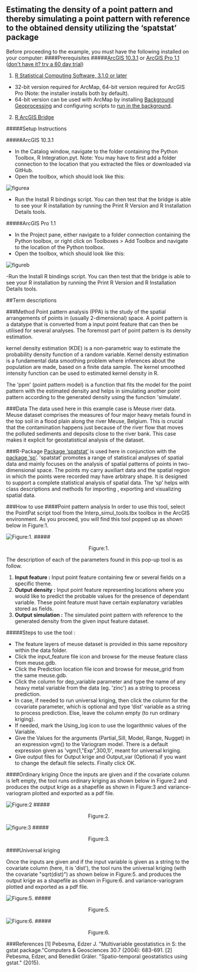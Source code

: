 
## **Estimating the density of a point pattern and thereby simulating a point pattern with reference to the obtained density utilizing the ‘spatstat’ package**

Before proceeding to the example, you must have the following installed on your computer:
####Prerequisites
#####[ArcGIS 10.3.1](http://desktop.arcgis.com/en/arcmap/) or [ArcGIS Pro 1.1](http://pro.arcgis.com/en/pro-app/) ([don't have it? try a 60 day trial](http://www.esri.com/software/arcgis/arcgis-for-desktop/free-trial))
1. [R Statistical Computing Software, 3.1.0 or later](http://cran.cnr.berkeley.edu/bin/windows/base/)
 - 32-bit version required for ArcMap, 64-bit version required for ArcGIS Pro (Note: the installer installs both by default).
 - 64-bit version can be used with ArcMap by installing [Background Geoprocessing](http://desktop.arcgis.com/en/arcmap/10.3/analyze/executing-tools/64bit-background.htm) and configuring scripts to [run in the background](http://desktop.arcgis.com/en/arcmap/10.3/analyze/executing-tools/foreground-and-background-processing.htm).
2. [R ArcGIS Bridge](https://github.com/R-ArcGIS/r-bridge-install)

#####Setup Instructions

#####ArcGIS 10.3.1
 - In the Catalog window, navigate to the folder containing the Python Toolbox, R Integration.pyt. Note: You may have to first add a folder connection to the location that you extracted the files or downloaded via GitHub.
 - Open the toolbox, which should look like this:

![figurea](https://github.com/san02/Images_GIS/blob/master/new1.png)
  

 - Run the Install R bindings script. You can then test that the bridge is able to see your R installation by running the Print R Version and R Installation Details tools.

#####ArcGIS Pro 1.1
 - In the Project pane, either navigate to a folder connection containing the Python toolbox, or right click on Toolboxes > Add Toolbox and navigate to the location of the Python toolbox.
 - Open the toolbox, which should look like this:

 ![figureb](https://github.com/san02/Images_GIS/blob/master/new.png)

 -Run the Install R bindings script. You can then test that the bridge is able to see your R installation by running the Print R Version and R Installation Details tools.
 
##Term descriptions

###Method
Point pattern analysis (PPA) is the study of the spatial arrangements of points in (usually 2-dimensional) space. A point pattern is a datatype that is converted from a input point feature that can then be utilised for several analyses.  The foremost part of point pattern is its density estimation. 

kernel density estimation (KDE) is a non-parametric way to estimate the probability density function of a random variable. Kernel density estimation is a fundamental data smoothing problem where inferences about the population are made, based on a finite data sample. The kernel smoothed intensity function can be used to estimated kernel density in R.

The  'ppm' (point pattern model) is a function that fits the model for the point pattern with the estimated density and helps in simulating another point pattern according to the generated density using the function 'simulate'.  

###Data
The data used here in this example case is Meuse river data.
Meuse dataset comprises the measures of four major heavy metals found in the top soil in a flood plain along the river Meuse, Belgium. This is crucial that the contamination happens just because of the river flow that moves the polluted sediments and deposits close to the river bank. This case makes it explicit for geostatistical analysis of the dataset.

###R-Package
[Package ‘spatstat’](https://cran.r-project.org/web/packages/spatstat/spatstat.pdf) is used here in conjunction with the [package ‘sp’](https://cran.r-project.org/web/packages/sp/sp.pdf). 'spatstat’ promotes a range of statistical analyses of spatial data and mainly focuses on the analysis of spatial patterns of points in two-dimensional space. The points my carry auxiliart data and the spatial region in which the points were recorded may have arbitrary shape. It is designed to support a complete statistical analysis of spatial data. The ‘sp’ helps with class descriptions and methods for importing , exporting and visualizing spatial data.

###How to use
####Point pattern analysis
In order to use this tool, select the PointPat script tool from the Interp_simul_tools.tbx toolbox in the ArcGIS environment. As you proceed, you will find this tool popped up as shown below in Figure:1.

![Figure:1.](https://github.com/san02/Images_GIS/blob/master/PointPatTool.png)
#####<p align="center">Figure:1.</p>


The description of each of the parameters found in this pop-up tool is as follow.

1. **Input feature  :** Input point feature containing few or several fields on a specific theme.
2. **Output density  :** Input point feature representing locations where you would like to predict the probable values for the presence of  dependant variable. These point feature must have certain explanatory variables stored as fields.
3. **Output simulation  :** The simulated point pattern with reference to the generated density from the given input feature dataset.

#####Steps to use the tool :

* The feature layers of meuse dataset is provided in this same repository within the data folder. 
* Click the input_feature file icon and browse for the meuse feature class from meuse.gdb. 
* Click the Prediction location file icon and browse for meuse_grid from the same meuse.gdb. 
* Click the column for dep_variable parameter and type the name of any heavy metal variable from the data (eg. 'zinc') as a string to process prediction. 
* In case, if needed to run universal kriging, then click the column for the covariate parameter, which is optional and type ‘dist’ variable as a string to process prediction. Else, leave the column empty (to run ordinary kriging).
* If needed, mark the Using_log icon to use the logarithmic values of the Variable.  
* Give the Values for the arguments (Partial_Sill, Model, Range, Nugget) in an expression vgm() to the Variogram model. There is a default expression given as 'vgm(1,"Exp",300,1)', meant for universal kriging.
* Give output files for Output krige and Output_var (Optional) if you want to change the default file selects. Finally click OK.

####Ordinary kriging
Once the inputs are given and if the covariate column is left empty, the tool runs ordinary kriging as shown below in Figure:2 and produces the output krige as a shapefile as shown in Figure:3 and variance-variogram plotted and exported as a pdf file. 


![Figure:2](https://github.com/san02/Images_GIS/blob/master/PointPatToolrun.png)
#####<p align="center">Figure:2.</p>


![figure:3](https://github.com/san02/Images_GIS/blob/master/PointPatoutput.png)
#####<p align="center">Figure:3.</p>


####Universal kriging

Once the inputs are given and if the input variable is given as a string to the covariate column (here, it is 'dist'), the tool runs the universal kriging (with the covariate "sqrt(dist)") as shown below in Figure:5. and produces the output krige as a shapefile as shown in Figure:6. and variance-variogram plotted and exported as a pdf file.


![Figure:5.](https://github.com/san02/Images_GIS/blob/master/univkrigtoolrun.png)
#####<p align="center"> Figure:5.</p>


![Figure:6.](https://github.com/san02/Images_GIS/blob/master/univkrigoutput.png)
#####<p align="center">Figure:6.</p>



###References 
  [1] Pebesma, Edzer J. "Multivariable geostatistics in S: the gstat package."Computers & Geosciences 30.7 (2004): 683-691. 
  [2] Pebesma, Edzer, and Benedikt Gräler. "Spatio-temporal geostatistics using gstat." (2015).
 
